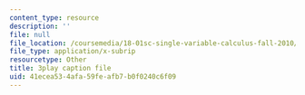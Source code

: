 ```yaml
---
content_type: resource
description: ''
file: null
file_location: /coursemedia/18-01sc-single-variable-calculus-fall-2010/41ecea534afa59feafb7b0f0240c6f09_KhwQKE_tld0.vtt
file_type: application/x-subrip
resourcetype: Other
title: 3play caption file
uid: 41ecea53-4afa-59fe-afb7-b0f0240c6f09
---
```

